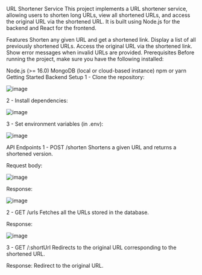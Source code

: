 URL Shortener Service
This project implements a URL shortener service, allowing users to shorten long URLs, view all shortened URLs, and access the original URL via the shortened URL. It is built using Node.js for the backend and React for the frontend.

Features
Shorten any given URL and get a shortened link.
Display a list of all previously shortened URLs.
Access the original URL via the shortened link.
Show error messages when invalid URLs are provided.
Prerequisites
Before running the project, make sure you have the following installed:

Node.js (>= 16.0)
MongoDB (local or cloud-based instance)
npm or yarn
Getting Started
Backend Setup
1 - Clone the repository:

![image](https://github.com/user-attachments/assets/1f7899e6-b94f-4123-90f0-7aff8c73a37a)

2 - Install dependencies:

![image](https://github.com/user-attachments/assets/20818392-05cf-44f1-83c8-02a0b21b358d)

3 - Set environment variables (in .env):

![image](https://github.com/user-attachments/assets/9bb2cde2-d323-49b6-b493-38b5399737c6)

API Endpoints
 1 - POST /shorten
Shortens a given URL and returns a shortened version.

Request body:

![image](https://github.com/user-attachments/assets/11f19561-54ef-4891-ad87-fc949783c706)

Response:

![image](https://github.com/user-attachments/assets/e4a869c7-137f-4e36-b93e-fb467e0c12aa)

2 - GET /urls
Fetches all the URLs stored in the database.

Response:

![image](https://github.com/user-attachments/assets/076c4ff7-7b79-420d-b24b-fcd2d2bfaf12)

 3 - GET /:shortUrl
Redirects to the original URL corresponding to the shortened URL.

Response:
Redirect to the original URL.





